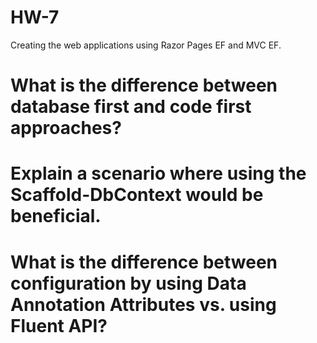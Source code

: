 # HW-7
Creating the web applications using Razor Pages EF and MVC EF. 

# What is the difference between database first and code first approaches?

# Explain a scenario where using the Scaffold-DbContext would be beneficial.

# What is the difference between configuration by using Data Annotation Attributes vs. using Fluent API?
